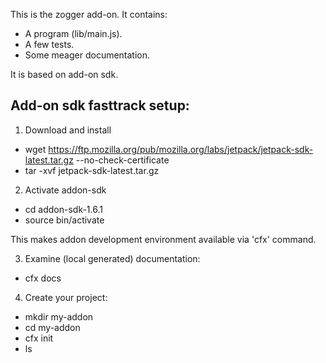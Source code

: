 This is the zogger add-on.  It contains:

* A program (lib/main.js).
* A few tests.
* Some meager documentation.


It is based on add-on sdk. 

Add-on sdk fasttrack setup:
---------------------------

1. Download and install

 - wget https://ftp.mozilla.org/pub/mozilla.org/labs/jetpack/jetpack-sdk-latest.tar.gz --no-check-certificate
 - tar -xvf jetpack-sdk-latest.tar.gz

2. Activate addon-sdk

 - cd addon-sdk-1.6.1
 - source bin/activate

This makes addon development environment available via 'cfx' command.

3. Examine (local generated) documentation:

 - cfx docs

4. Create your project:

 - mkdir my-addon
 - cd my-addon
 - cfx init
 - ls
